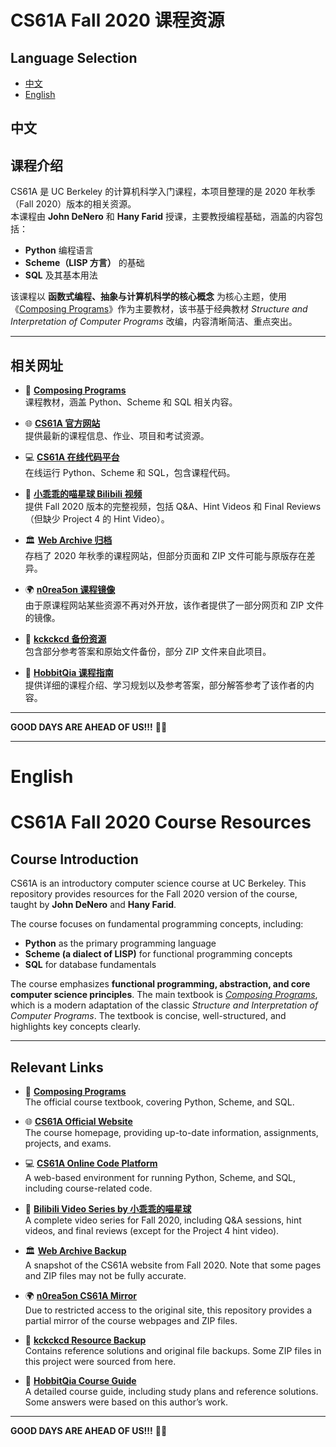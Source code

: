 # CS61A Fall 2020 课程资源

## Language Selection
- [中文](#中文)
- [English](#english)

## 中文

## 课程介绍
CS61A 是 UC Berkeley 的计算机科学入门课程，本项目整理的是 2020 年秋季（Fall 2020）版本的相关资源。  
本课程由 **John DeNero** 和 **Hany Farid** 授课，主要教授编程基础，涵盖的内容包括：  

- **Python** 编程语言  
- **Scheme（LISP 方言）** 的基础  
- **SQL** 及其基本用法  

该课程以 **函数式编程、抽象与计算机科学的核心概念** 为核心主题，使用《[Composing Programs](https://www.composingprograms.com/)》作为主要教材，该书基于经典教材 *Structure and Interpretation of Computer Programs* 改编，内容清晰简洁、重点突出。

---

## 相关网址  

- 📖 **[Composing Programs](https://www.composingprograms.com/)**  
  课程教材，涵盖 Python、Scheme 和 SQL 相关内容。  

- 🌐 **[CS61A 官方网站](https://cs61a.org/)**  
  提供最新的课程信息、作业、项目和考试资源。  

- 💻 **[CS61A 在线代码平台](https://code.cs61a.org/)**  
  在线运行 Python、Scheme 和 SQL，包含课程代码。  

- 🎥 **[小乖乖的喵星球 Bilibili 视频](https://www.bilibili.com/video/BV1s3411G7yM/?spm_id_from=333.337.search-card.all.click&vd_source=a4d76d1247665a7e7bec15d15fd12349)**  
  提供 Fall 2020 版本的完整视频，包括 Q&A、Hint Videos 和 Final Reviews（但缺少 Project 4 的 Hint Video）。  

- 🏛 **[Web Archive 归档](https://web.archive.org/web/20210109215337/https://cs61a.org/)**  
  存档了 2020 年秋季的课程网站，但部分页面和 ZIP 文件可能与原版存在差异。  

- 🌍 **[n0rea5on 课程镜像](https://github.com/n0rea5on/CS61A-2020-Fall-Metarials-Mirror)**  
  由于原课程网站某些资源不再对外开放，该作者提供了一部分网页和 ZIP 文件的镜像。  

- 📂 **[kckckcd 备份资源](https://github.com/kckckcd/cs-61a-fall2020-)**  
  包含部分参考答案和原始文件备份，部分 ZIP 文件来自此项目。  

- 📘 **[HobbitQia 课程指南](https://github.com/HobbitQia/CS61A-Fall-2020)**  
  提供详细的课程介绍、学习规划以及参考答案，部分解答参考了该作者的内容。  

---

**GOOD DAYS ARE AHEAD OF US!!!** 🚀✨

---


# English

# CS61A Fall 2020 Course Resources

## Course Introduction  
CS61A is an introductory computer science course at UC Berkeley. This repository provides resources for the Fall 2020 version of the course, taught by **John DeNero** and **Hany Farid**.  

The course focuses on fundamental programming concepts, including:  

- **Python** as the primary programming language  
- **Scheme (a dialect of LISP)** for functional programming concepts  
- **SQL** for database fundamentals  

The course emphasizes **functional programming, abstraction, and core computer science principles**. The main textbook is *[Composing Programs](https://www.composingprograms.com/)*, which is a modern adaptation of the classic *Structure and Interpretation of Computer Programs*. The textbook is concise, well-structured, and highlights key concepts clearly.  

---

## Relevant Links  

- 📖 **[Composing Programs](https://www.composingprograms.com/)**  
  The official course textbook, covering Python, Scheme, and SQL.  

- 🌐 **[CS61A Official Website](https://cs61a.org/)**  
  The course homepage, providing up-to-date information, assignments, projects, and exams.  

- 💻 **[CS61A Online Code Platform](https://code.cs61a.org/)**  
  A web-based environment for running Python, Scheme, and SQL, including course-related code.  

- 🎥 **[Bilibili Video Series by 小乖乖的喵星球](https://www.bilibili.com/video/BV1s3411G7yM/?spm_id_from=333.337.search-card.all.click&vd_source=a4d76d1247665a7e7bec15d15fd12349)**  
  A complete video series for Fall 2020, including Q&A sessions, hint videos, and final reviews (except for the Project 4 hint video).  

- 🏛 **[Web Archive Backup](https://web.archive.org/web/20210109215337/https://cs61a.org/)**  
  A snapshot of the CS61A website from Fall 2020. Note that some pages and ZIP files may not be fully accurate.  

- 🌍 **[n0rea5on CS61A Mirror](https://github.com/n0rea5on/CS61A-2020-Fall-Metarials-Mirror)**  
  Due to restricted access to the original site, this repository provides a partial mirror of the course webpages and ZIP files.  

- 📂 **[kckckcd Resource Backup](https://github.com/kckckcd/cs-61a-fall2020-)**  
  Contains reference solutions and original file backups. Some ZIP files in this project were sourced from here.  

- 📘 **[HobbitQia Course Guide](https://github.com/HobbitQia/CS61A-Fall-2020)**  
  A detailed course guide, including study plans and reference solutions. Some answers were based on this author’s work.  

---

**GOOD DAYS ARE AHEAD OF US!!!** 🚀✨
